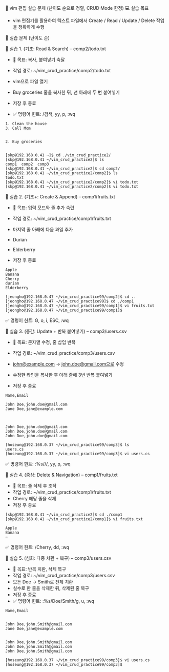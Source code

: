 🧪 vim 편집 실습 문제 (난이도 순으로 정렬, CRUD Mode 한정)
💻 실습 목표
- vim 편집기를 활용하여 텍스트 파일에서 
Create / Read / Update / Delete 작업을 정확하게 수행



🔧 실습 문제 (난이도 순)

🔹 실습 1. (기초: Read & Search) – comp2/todo.txt
- 🔧 목표: 복사, 붙여넣기 숙달
- 작업 경로: ~/vim_crud_practice/comp2/todo.txt
- vim으로 파일 열기


- Buy groceries 줄을 복사한 뒤, 맨 아래에 두 번 붙여넣기
- 저장 후 종료
- ✅ 명령어 힌트: /검색, yy, p, :wq

```
1. Clean the house
3. Call Mom


2. Buy groceries


[skp@192.168.0.41 ~]$ cd ./vim_crud_practice2/
[skp@192.168.0.41 ~/vim_crud_practice2]$ ls
comp1  comp2  comp3
[skp@192.168.0.41 ~/vim_crud_practice2]$ cd comp2/
[skp@192.168.0.41 ~/vim_crud_practice2/comp2]$ ls
todo.txt
[skp@192.168.0.41 ~/vim_crud_practice2/comp2]$ vi todo.txt
[skp@192.168.0.41 ~/vim_crud_practice2/comp2]$ vi todo.txt

```

🔹 실습 2. (기초+: Create & Append) – comp1/fruits.txt
- 🔧 목표: 입력 모드와 줄 추가 숙련
- 작업 경로: ~/vim_crud_practice/comp1/fruits.txt

- 마지막 줄 아래에 다음 과일 추가

 - Durian  
- Elderberry
- 저장 후 종료
```
Apple
Banana
Cherry
durian
Elderberry

[jeongho@192.168.0.47 ~/vim_crud_practice99/comp2]$ cd ..
[jeongho@192.168.0.47 ~/vim_crud_practice99]$ cd ./comp1
[jeongho@192.168.0.47 ~/vim_crud_practice99/comp1]$ vi fruits.txt 
[jeongho@192.168.0.47 ~/vim_crud_practice99/comp1]$ 
```

✅ 명령어 힌트: G, o, i, ESC, :wq

🔹 실습 3. (중간: Update + 반복 붙여넣기) – comp3/users.csv
- 🔧 목표: 문자열 수정, 줄 삽입 반복
- 작업 경로: ~/vim_crud_practice/comp3/users.csv
- john@example.com → john.doe@gmail.com으로 수정

- 수정한 라인을 복사한 후 아래 줄에 3번 반복 붙여넣기
- 저장 후 종료
```
Name,Email

John Doe,john.doe@gmail.com
Jane Doe,jane@example.com



John Doe,john.doe@gmail.com
John Doe,john.doe@gmail.com
John Doe,john.doe@gmail.com

[hoseung@192.168.0.37 ~/vim_crud_practice99/comp3]$ ls
users.cs
[hoseung@192.168.0.37 ~/vim_crud_practice99/comp3]$ vi users.cs
```


✅ 명령어 힌트: :%s///, yy, p, :wq

🔹 실습 4. (중상: Delete & Navigation) – comp1/fruits.txt
- 🔧 목표: 줄 삭제 후 조작
- 작업 경로: ~/vim_crud_practice/comp1/fruits.txt
- Cherry 해당 줄을 삭제
- 저장 후 종료
```
[skp@192.168.0.41 ~/vim_crud_practice2]$ cd ./comp1
[skp@192.168.0.41 ~/vim_crud_practice2/comp1]$ vi fruits.txt 

Apple
Banana
~        
```
✅ 명령어 힌트: /Cherry, dd, :wq

🔹 실습 5. (심화: 다중 치환 + 복구) – comp3/users.csv
- 🔧 목표: 반복 치환, 삭제 복구
- 작업 경로: ~/vim_crud_practice/comp3/users.csv
- 모든 Doe → Smith로 전체 치환
- 실수로 한 줄을 삭제한 뒤, 삭제된 줄 복구
- 저장 후 종료
- ✅ 명령어 힌트: :%s/Doe/Smith/g, u, :wq
```
Name,Email


John Doe,john.Smith@gmail.com
Jane Doe,jane@example.com


John Doe,john.Smith@gmail.com
John Doe,john.Smith@gmail.com
John Doe,john.Smith@gmail.com

[hoseung@192.168.0.37 ~/vim_crud_practice99/comp3]$ vi users.cs 
[hoseung@192.168.0.37 ~/vim_crud_practice99/comp3]$ 
```

